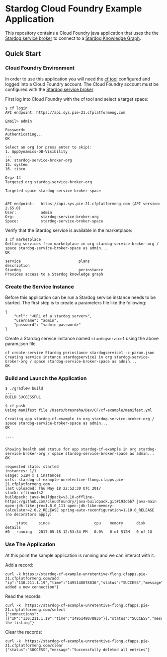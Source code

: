 # Stardog Cloud Foundry Example Application

This repository contains a Cloud Foundry java application that uses
the the [Stardog service broker](https://github.com/stardog-union/service-broker)
to connect to a [Stardog Knowledge Graph](http://www.stardog.com).

## Quick Start

### Cloud Foundry Environment
In order to use this application you will need the
[cf tool](https://docs.cloudfoundry.org/cf-cli/install-go-cli.html)
configured and logged into a Cloud Foundry account.  The Cloud Foundry
account must be configured with the
[Stardog service broker](https://network.pivotal.io/products/stardog-service-broker)

First log into Cloud Foundry with the cf tool and select a target space:

```
$ cf login
API endpoint: https://api.sys.pie-21.cfplatformeng.com

Email> admin

Password>
Authenticating...
OK

Select an org (or press enter to skip):
1. AppDynamics-DB-Visibility
...
14. stardog-service-broker-org
15. system
16. tibco

Org> 14
Targeted org stardog-service-broker-org

Targeted space stardog-service-broker-space


API endpoint:   https://api.sys.pie-21.cfplatformeng.com (API version: 2.65.0)
User:           admin
Org:            stardog-service-broker-org
Space:          stardog-service-broker-space
```

Verify that the Stardog service is available in the marketplace:

```
$ cf marketplace
Getting services from marketplace in org stardog-service-broker-org / space stardog-service-broker-space as admin...
OK

service                          plans                            description
Stardog                          perinstance                      Provides access to a Stardog knowledge graph
```

### Create the Service Instance
Before this application can be run a Stardog service instance needs to be
started.  The first step is to create a parameters file like the following:

```
{
    "url": "<URL of a stardog server>",
    "username": "admin",
    "password": "<admin password>"
}
```

Create a Stardog service instance named `stardogservice1` using the above
param.json file.

```
cf create-service Stardog perinstance stardogservice1 -c param.json
Creating service instance stardogservice1 in org stardog-service-broker-org / space stardog-service-broker-space as admin...
OK
```

### Build and Launch the Application

```
$ ./gradlew build
....
BUILD SUCCESSFUL
```

```
$ cf push
Using manifest file /Users/bresnaha/Dev/CF/cf-example/manifest.yml

Creating app stardog-cf-example in org stardog-service-broker-org / space stardog-service-broker-space as admin...
OK

....


Showing health and status for app stardog-cf-example in org stardog-service-broker-org / space stardog-service-broker-space as admin...
OK

requested state: started
instances: 1/1
usage: 512M x 1 instances
urls: stardog-cf-example-unretentive-flong.cfapps.pie-21.cfplatformeng.com
last uploaded: Thu May 18 22:52:30 UTC 2017
stack: cflinuxfs2
buildpack: java-buildpack=v3.10-offline-https://github.com/cloudfoundry/java-buildpack.git#193d6b7 java-main open-jdk-like-jre=1.8.0_111 open-jdk-like-memory-calculator=2.0.2_RELEASE spring-auto-reconfiguration=1.10.0_RELEASE (no decorators apply)

     state     since                    cpu    memory      disk      details
#0   running   2017-05-18 12:53:34 PM   0.0%   0 of 512M   0 of 1G
```

### Use The Application
At this point the sample application is running and we can interact with it.

Add a record:
```
curl -k https://stardog-cf-example-unretentive-flong.cfapps.pie-21.cfplatformeng.com/add
"ip":"130.211.1.19","time":"1495148078836","status":"SUCCESS","message":"Successfully added a new connection"}
```

Read the records:
```
curl -k  https://stardog-cf-example-unretentive-flong.cfapps.pie-21.cfplatformeng.com/select
{"connections":[{"IP":"130.211.1.19","time":"1495148078836"}],"status":"SUCCESS","message":"Got the listing"}
```

Clear the records:
```
curl -k  https://stardog-cf-example-unretentive-flong.cfapps.pie-21.cfplatformeng.com/clear
{"status":"SUCCESS","message":"Successfully deleted all entries"}
```
